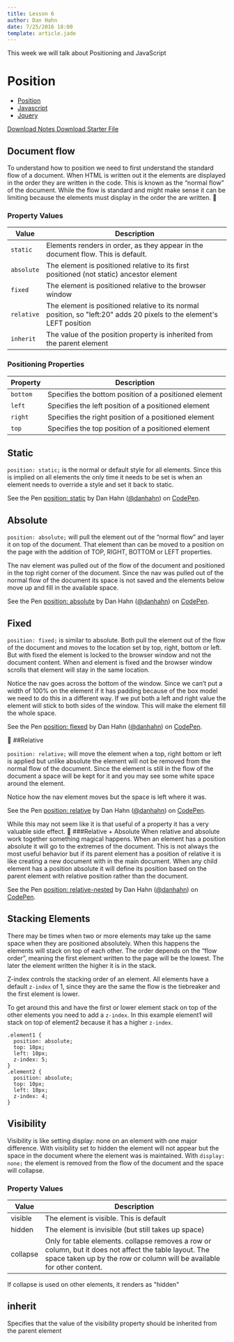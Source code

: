 ```yaml
---
title: Lesson 6
author: Dan Hahn
date: 7/25/2016 18:00
template: article.jade
---
```


This week we will talk about Positioning and JavaScript

<span class="more"></span>

# Position

* [Position]()
* [Javascript](javascript.html)
* [Jquery](jquery.html)

[Download Notes  <i class="icon-download-alt icon-white"></i>](week6-notes.zip)
[Download Starter File  <i class="icon-download-alt icon-white"></i>](week6.zip)

## Document flow

To understand how to position we need to first understand the standard flow of a document.  When HTML is written out it the elements are displayed in the order they are written in the code.  This is known as the “normal flow” of the document.  While the flow is standard and might make sense it can be limiting because the elements must display in the order the are written.

### Property Values

Value    | Description
---------|----------------------------------------------------------------------------------------------------------------------
`static`   | Elements renders in order, as they appear in the document flow. This is default.
`absolute` | The element is positioned relative to its first positioned (not static) ancestor element
`fixed`    | The element is positioned relative to the browser window
`relative` | The element is positioned relative to its normal position, so "left:20" adds 20 pixels to the element's LEFT position
`inherit`  | The value of the position property is inherited from the parent element

### Positioning Properties

Property | Description
---------|------------------------------------------------------
`bottom`   | Specifies the bottom position of a positioned element
`left`     | Specifies the left position of a positioned element
`right`    | Specifies the right position of a positioned element
`top`      | Specifies the top position of a positioned element

## Static
`position: static;` is the normal or default style for all elements.  Since this is implied on all elements the only time it needs to be set is when an element needs to override a style and set it back to static.

<p data-height="265" data-theme-id="light" data-slug-hash="rLvoNX" data-default-tab="css,result" data-user="danhahn" data-embed-version="2" class="codepen">See the Pen <a href="http://codepen.io/danhahn/pen/rLvoNX/">position: static</a> by Dan Hahn (<a href="http://codepen.io/danhahn">@danhahn</a>) on <a href="http://codepen.io">CodePen</a>.</p>
<script async src="//assets.codepen.io/assets/embed/ei.js"></script>


## Absolute
`position: absolute;` will pull the element out of the “normal flow” and layer it on top of the document.  That element than can be moved to a position on the page with the addition of TOP, RIGHT, BOTTOM or LEFT properties.

The nav element was pulled out of the flow of the document and positioned in the top right corner of the document.  Since the nav was pulled out of the normal flow of the document its space is not saved and the elements below move up and fill in the available space.

<p data-height="265" data-theme-id="light" data-slug-hash="dXZwPW" data-default-tab="css,result" data-user="danhahn" data-embed-version="2" class="codepen">See the Pen <a href="http://codepen.io/danhahn/pen/dXZwPW/">position: absolute</a> by Dan Hahn (<a href="http://codepen.io/danhahn">@danhahn</a>) on <a href="http://codepen.io">CodePen</a>.</p>
<script async src="//assets.codepen.io/assets/embed/ei.js"></script>


## Fixed
`position: fixed;` is similar to absolute.  Both pull the element out of the flow of the document and moves to the location set by top, right, bottom or left.  But with fixed the element is locked to the browser window and not the document content.  When and element is fixed and the browser window scrolls that element will stay in the same location.  

Notice the nav goes across the bottom of the window.  Since we can’t put a width of 100% on the element if it has padding because of the box model we need to do this in a different way.  If we put both a left and right value the element will stick to both sides of the window. This will make the element fill the whole space.


<p data-height="265" data-theme-id="light" data-slug-hash="xOjmwE" data-default-tab="css,result" data-user="danhahn" data-embed-version="2" class="codepen">See the Pen <a href="http://codepen.io/danhahn/pen/xOjmwE/">position: flexed</a> by Dan Hahn (<a href="http://codepen.io/danhahn">@danhahn</a>) on <a href="http://codepen.io">CodePen</a>.</p>
<script async src="//assets.codepen.io/assets/embed/ei.js"></script>


##Relative

`position: relative;` will move the element when a top, right bottom or left is applied but unlike absolute the element will not be removed from the normal flow of the document.  Since the element is still in the flow of the document a space will be kept for it and you may see some white space around the element.

Notice how the nav element moves but the space is left where it was.  


<p data-height="265" data-theme-id="light" data-slug-hash="bZrOVQ" data-default-tab="css,result" data-user="danhahn" data-embed-version="2" class="codepen">See the Pen <a href="http://codepen.io/danhahn/pen/bZrOVQ/">position: relative</a> by Dan Hahn (<a href="http://codepen.io/danhahn">@danhahn</a>) on <a href="http://codepen.io">CodePen</a>.</p>
<script async src="//assets.codepen.io/assets/embed/ei.js"></script>

While this may not seem like it is that useful of a property it has a very valuable side effect.

###Relative + Absolute
When relative and absolute work together something magical happens.  When an element has a position absolute it will go to the extremes of the document.  This is not always the most useful behavior but if its parent element has a position of relative it is like creating a new document with in the main document. When any child element has a position absolute it will define its position based on the parent element with relative position rather than the document.

<p data-height="265" data-theme-id="light" data-slug-hash="GqdPox" data-default-tab="css,result" data-user="danhahn" data-embed-version="2" class="codepen">See the Pen <a href="http://codepen.io/danhahn/pen/GqdPox/">position: relative-nested</a> by Dan Hahn (<a href="http://codepen.io/danhahn">@danhahn</a>) on <a href="http://codepen.io">CodePen</a>.</p>
<script async src="//assets.codepen.io/assets/embed/ei.js"></script>


## Stacking Elements
There may be times when two or more elements may take up the same space when they are positioned absolutely.  When this happens the elements will stack on top of each other.  The order depends on the “flow order”, meaning the first element written to the page will be the lowest.  The later the element written the higher it is in the stack.

Z-index controls the stacking order of an element. All elements have a default `z-index` of 1, since they are the same the flow is the tiebreaker and the first element is lower.

To get around this and have the first or lower element stack on top of the other elements you need to add a `z-index`. In this example element1 will stack on top of element2 because it has a higher `z-index`.

```
.element1 {
  position: absolute;
  top: 10px;
  left: 10px;
  z-index: 5;
}
.element2 {
  position: absolute;
  top: 10px;
  left: 10px;
  z-index: 4;
}
```

## Visibility

Visibility is like setting display: none on an element with one major difference. With visibility set to hidden the element will not appear but the space in the document where the element was is maintained. With `display: none;` the element is removed from the flow of the document and the space will collapse.

### Property Values

Value    | Description
---------|---------------------------------------------------------------------------------------------------------------------------------------------------------------------------------
visible  | The element is visible. This is default
hidden   | The element is invisible (but still takes up space)
collapse | Only for table elements. collapse removes a row or column, but it does not affect the table layout. The space taken up by the row or column will be available for other content.

If collapse is used on other elements, it renders as "hidden"

## inherit
Specifies that the value of the visibility property should be inherited from the parent element
